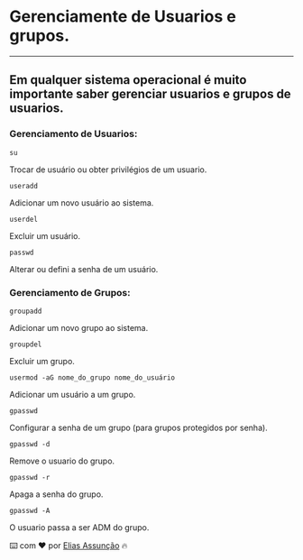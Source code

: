 # Gerenciamente de Usuarios e grupos.

---
Em qualquer sistema operacional é muito importante saber gerenciar usuarios e grupos de usuarios.
---

### Gerenciamento de Usuarios:


```
su
```
Trocar de usuário ou obter privilégios de um usuario.

```
useradd
```
Adicionar um novo usuário ao sistema.

```
userdel
```
Excluir um usuário.

```
passwd
```
Alterar ou defini a senha de um usuário.

### Gerenciamento de Grupos:

```
groupadd
```
Adicionar um novo grupo ao sistema.

```
groupdel
```
Excluir um grupo.

```
usermod -aG nome_do_grupo nome_do_usuário
```
Adicionar um usuário a um grupo.

```
gpasswd
```
Configurar a senha de um grupo (para grupos protegidos por senha).

```
gpasswd -d
```
Remove o usuario do grupo.

```
gpasswd -r 
```
Apaga a senha do grupo.

```
gpasswd -A
```
O usuario passa a ser ADM do grupo.

⌨️ com ❤️ por [Elias Assunção](https://github.com/Hooligam) 🔥